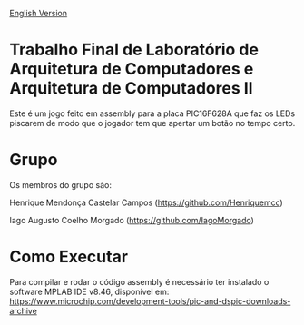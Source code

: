 [English Version](README.EN.md)

# Trabalho Final de Laboratório de Arquitetura de Computadores e Arquitetura de Computadores II

Este é um jogo feito em assembly para a placa PIC16F628A que faz os LEDs piscarem de modo que o jogador tem que apertar um botão no tempo certo.

# Grupo
Os membros do grupo são:

Henrique Mendonça Castelar Campos (https://github.com/Henriquemcc)

Iago Augusto Coelho Morgado (https://github.com/IagoMorgado)

# Como Executar
Para compilar e rodar o código assembly é necessário ter instalado o software MPLAB IDE v8.46, disponível em: https://www.microchip.com/development-tools/pic-and-dspic-downloads-archive
